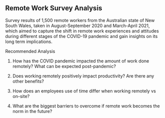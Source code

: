 ## Remote Work Survey Analysis

Survey results of 1,500 remote workers from the Australian state of New South Wales, taken in August-September 2020 and March-April 2021, which aimed to capture the shift in remote work experiences and attitudes during different stages of the COVID-19 pandemic and gain insights on its long term implications.

Recommended Analysis

1) How has the COVID pandemic impacted the amount of work done remotely? What can be expected post-pandemic?

2) Does working remotely positively impact productivity? Are there any other benefits?

3) How does an employees use of time differ when working remotely vs on-site?

4) What are the biggest barriers to overcome if remote work becomes the norm in the future?


